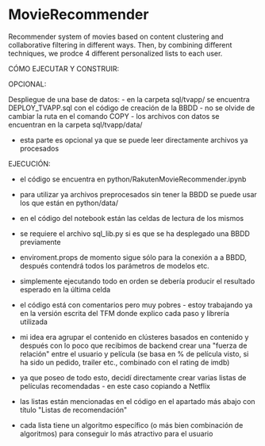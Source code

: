 # MovieRecommender
Recommender system of movies based on content clustering and collaborative filtering in different ways. Then, by combining different techniques, we prodce 4 different personalized lists to each user.

CÓMO EJECUTAR Y CONSTRUIR:

OPCIONAL:

Despliegue de una base de datos:
	- en la carpeta sql/tvapp/ se encuentra DEPLOY_TVAPP.sql con el código de creación de la BBDD
	- no se olvide de cambiar la ruta en el comando COPY
	- los archivos con datos se encuentran en la carpeta sql/tvapp/data/
- esta parte es opcional ya que se puede leer directamente archivos ya procesados 

EJECUCIÓN:

- el código se encuentra en python/RakutenMovieRecommender.ipynb
- para utilizar ya archivos preprocesados sin tener la BBDD se puede usar los que están en python/data/
- en el código del notebook están las celdas de lectura de los mismos
- se requiere el archivo sql_lib.py si es que se ha desplegado una BBDD previamente
- enviroment.props de momento sigue sólo para la conexión a a BBDD, después contendrá todos los parámetros de modelos etc.
- simplemente ejecutando todo en orden se debería producir el resultado esperado en la última celda
- el código está con comentarios pero muy pobres - estoy trabajando ya en la versión escrita del TFM donde explico cada paso y librería utilizada

- mi idea era agrupar el contenido en clústeres basados en contenido y después
con lo poco que recibimos de backend crear una "fuerza de relación" entre el usuario y película 
(se basa en % de película visto, si ha sido un pedido, trailer etc., combinado con el rating de imdb)
- ya que poseo de todo esto, decidí directamente crear varias listas de películas recomendadas - en este caso copiando a Netflix
- las listas están mencionadas en el código en el apartado más abajo con título "Listas de recomendación"
- cada lista tiene un algoritmo específico (o más bien combinación de algoritmos) para conseguir lo más atractivo para el usuario
